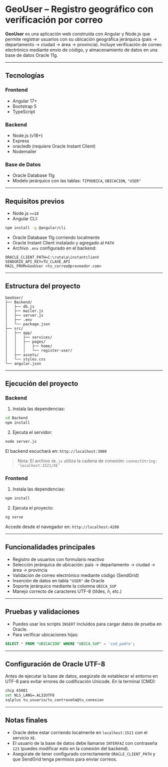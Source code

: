 # GeoUser – Registro geográfico con verificación por correo

**GeoUser** es una aplicación web construida con Angular y Node.js que permite registrar usuarios con su ubicación geográfica jerárquica (país → departamento → ciudad → área → provincia). Incluye verificación de correo electrónico mediante envío de código, y almacenamiento de datos en una base de datos Oracle 11g.

---

## Tecnologías

### Frontend
- Angular 17+ 
- Bootstrap 5 
- TypeScript

### Backend
- Node.js (v18+)
- Express
- oracledb (requiere Oracle Instant Client)
- Nodemailer

### Base de Datos
- Oracle Database 11g
- Modelo jerárquico con las tablas: `TIPOUBICA`, `UBICACION`, `"USER"`

---

## Requisitos previos

- Node.js `>=18`
- Angular CLI:

```bash
npm install -g @angular/cli
````

* Oracle Database 11g corriendo localmente
* Oracle Instant Client instalado y agregado al `PATH`
* Archivo `.env` configurado en el backend:

```env
ORACLE_CLIENT_PATH=C:\ruta\a\instantclient
SENDGRID_API_KEY=TU_CLAVE_API
MAIL_FROM=GeoUser <tu_correo@proveedor.com>
```

---

## Estructura del proyecto

```
GeoUser/
├── Backend/
│   ├── db.js
│   ├── mailer.js
│   ├── server.js
│   ├── .env
│   └── package.json
├── src/
│   ├── app/
│   │   ├── services/
│   │   ├── pages/
│   │   │   ├── home/
│   │   │   └── register-user/
│   ├── assets/
│   └── styles.css
└── angular.json
```

---

## Ejecución del proyecto

### Backend

1. Instala las dependencias:

```bash
cd Backend
npm install
```

2. Ejecuta el servidor:

```bash
node server.js
```

El backend escuchará en: `http://localhost:3000`

> Nota: El archivo `db.js` utiliza la cadena de conexión:
> `connectString: 'localhost:1521/XE'`

### Frontend

1. Instala las dependencias:

```bash
npm install
```

2. Ejecuta el proyecto:

```bash
ng serve
```

Accede desde el navegador en: `http://localhost:4200`

---

## Funcionalidades principales

* Registro de usuarios con formulario reactivo
* Selección jerárquica de ubicación: país → departamento → ciudad → área → provincia
* Validación de correo electrónico mediante código (SendGrid)
* Inserción de datos en tabla `"USER"` de Oracle
* Soporte jerárquico mediante la columna `UBICA_SUP`
* Manejo correcto de caracteres UTF-8 (tildes, ñ, etc.)

---

## Pruebas y validaciones

* Puedes usar los scripts `INSERT` incluidos para cargar datos de prueba en Oracle.
* Para verificar ubicaciones hijas:

```sql
SELECT * FROM "UBICACION" WHERE "UBICA_SUP" = 'cod_padre';
```

---

## Configuración de Oracle UTF-8

Antes de ejecutar la base de datos, asegúrate de establecer el entorno en UTF-8 para evitar errores de codificación Unicode. En la terminal (CMD):

```bash
chcp 65001
set NLS_LANG=.AL32UTF8
sqlplus tu_usuario/tu_contraseña@tu_conexion
```

---

## Notas finales

* Oracle debe estar corriendo localmente en `localhost:1521` con el servicio `XE`.
* El usuario de la base de datos debe llamarse `INTERFAZ` con contraseña `123` (puedes modificar esto en la conexión del backend).
* Asegúrate de tener configurado correctamente `ORACLE_CLIENT_PATH` y que SendGrid tenga permisos para enviar correos.


